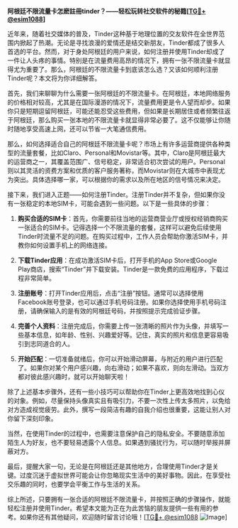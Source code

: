**阿根廷不限流量卡怎麽註冊tinder？——轻松玩转社交软件的秘籍[[TG💪+ @esim1088](https://t.me/s/esim1088)]**

近年来，随着社交媒体的普及，Tinder这种基于地理位置的交友软件在全世界范围内掀起了热潮。无论是寻找浪漫的爱情还是结交新朋友，Tinder都成了很多人首选的平台。然而，对于身处阿根廷的用户来说，如何注册并使用Tinder却成了一件让人头疼的事情。特别是在流量费用高昂的情况下，拥有一张不限流量卡就显得尤为重要了。那么，阿根廷的不限流量卡到底该怎么选？又该如何顺利注册Tinder呢？本文将为你详细解答。

首先，我们来聊聊为什么需要一张阿根廷的不限流量卡。在阿根廷，本地网络服务的价格相对较高，尤其是在国际漫游的情况下，流量费用更是令人望而却步。如果你只是短期逗留阿根廷，可能还能忍受这些费用，但如果是长期居住或者频繁往返于阿根廷，那么购买一张本地的不限流量卡就显得非常必要了。这不仅能够让你随时随地享受高速上网，还可以节省一大笔通信费用。

那么，如何选择适合自己的阿根廷不限流量卡呢？市场上有许多运营商提供各种类型的流量套餐，比如Claro、Personal和Movistar等。其中，Claro是阿根廷最大的运营商之一，其覆盖范围广、信号稳定，非常适合初次尝试的用户。Personal则以其灵活的资费方案和优质的客户服务著称，而Movistar则在大城市中表现尤为突出。具体选择哪一家，可以根据你的需求以及所在地区的信号情况来决定。

接下来，我们进入正题——如何注册Tinder。注册Tinder并不复杂，但如果你没有一张稳定的本地SIM卡，可能会遇到一些问题。以下是一些具体的步骤：

1. **购买合适的SIM卡**：首先，你需要前往当地的运营商营业厅或授权经销商购买一张适合的SIM卡。记得选择一个不限流量的套餐，这样可以避免后续使用Tinder时流量不足的问题。在购买过程中，工作人员会帮助你激活SIM卡，并教你如何设置手机上的网络连接。

2. **下载Tinder应用**：在成功激活SIM卡后，打开手机的App Store或Google Play商店，搜索“Tinder”并下载安装。Tinder是一款免费的应用程序，下载过程非常简单。

3. **注册账号**：打开Tinder应用后，点击“注册”按钮。通常可以选择使用Facebook账号登录，也可以通过手机号码注册。如果你选择使用手机号码注册，请确保输入的是有效的阿根廷号码，并按照提示完成验证步骤。

4. **完善个人资料**：注册完成后，你需要上传一张清晰的照片作为头像，并填写一些基本信息，如年龄、性别、兴趣爱好等。记住，真实的照片和信息更容易吸引到志同道合的人。

5. **开始匹配**：一切准备就绪后，你可以开始滑动屏幕，与附近的用户进行匹配了。如果你对某个用户感兴趣，向右滑动；如果不喜欢，则向左滑动。当双方都对彼此感兴趣时，就可以开始聊天啦！

除了上述基本步骤外，还有一些小技巧可以帮助你在Tinder上更高效地找到心仪的对象。例如，尽量保持头像真实且有吸引力，不要一次性上传太多照片，以免给对方造成视觉疲劳。此外，撰写一段简洁有趣的自我介绍也很重要，这能让别人对你留下深刻印象。

当然，在使用Tinder的过程中，也需要注意保护自己的隐私安全。不要随意添加陌生人为好友，也不要轻易透露个人信息。如果遇到骚扰行为，可以随时举报并屏蔽对方。

最后，提醒大家一句，无论是在阿根廷还是其他地方，合理使用Tinder才是关键。过度沉迷于虚拟世界可能会让你忽略现实生活中的美好事物。因此，在享受社交乐趣的同时，也要学会平衡工作与生活的关系。

综上所述，只要拥有一张合适的阿根廷不限流量卡，并按照正确的步骤操作，就能轻松注册并使用Tinder。希望本文能为正在为此苦恼的朋友提供一些有用的参考。如果你还有其他疑问，欢迎随时留言讨论哦！[[TG💪+ @esim1088](https://t.me/s/esim1088) ![Image](https://i.postimg.cc/4NQfJmqS/Snipaste-2025-05-13-00-14-12.png)]